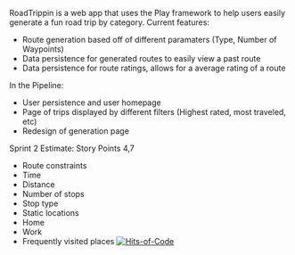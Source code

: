 RoadTrippin is a web app that uses the Play framework to help users easily generate a fun road trip by category.
Current features:
<ul>
  <li>Route generation based off of different paramaters (Type, Number of Waypoints)</li>
  <li>Data persistence for generated routes to easily view a past route </li>
  <li>Data persistence for route ratings, allows for a average rating of a route</li>
</ul>

In the Pipeline:
<ul>
  <li>User persistence and user homepage</li>
  <li>Page of trips displayed by different filters (Highest rated, most traveled, etc)</li>
  <li>Redesign of generation page</li>
 </ul>
   
 Sprint 2 Estimate: Story Points 4,7
-	Route constraints
  -	Time
  -	Distance
  -	Number of stops
  -	Stop type
-	Static locations 
  -	Home
  -	Work 
  -	Frequently visited places
[![Hits-of-Code](https://hitsofcode.com/github.com/KonnorSidler/RoadTrippin)](https://hitsofcode.com/view/github.com/KonnorSidler/RoadTrippin)
